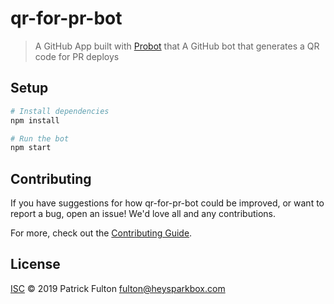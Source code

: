 # qr-for-pr-bot

> A GitHub App built with [Probot](https://github.com/probot/probot) that A GitHub bot that generates a QR code for PR deploys

## Setup

```sh
# Install dependencies
npm install

# Run the bot
npm start
```

## Contributing

If you have suggestions for how qr-for-pr-bot could be improved, or want to report a bug, open an issue! We'd love all and any contributions.

For more, check out the [Contributing Guide](CONTRIBUTING.md).

## License

[ISC](LICENSE) © 2019 Patrick Fulton <fulton@heysparkbox.com>
